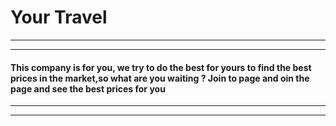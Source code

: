 # Your Travel


------------


------------

#### This company is for you, we try to do the best for yours to find the best prices in the market,so what are you waiting ? Join to page and oin the page and see the best prices for you

------------


------------

